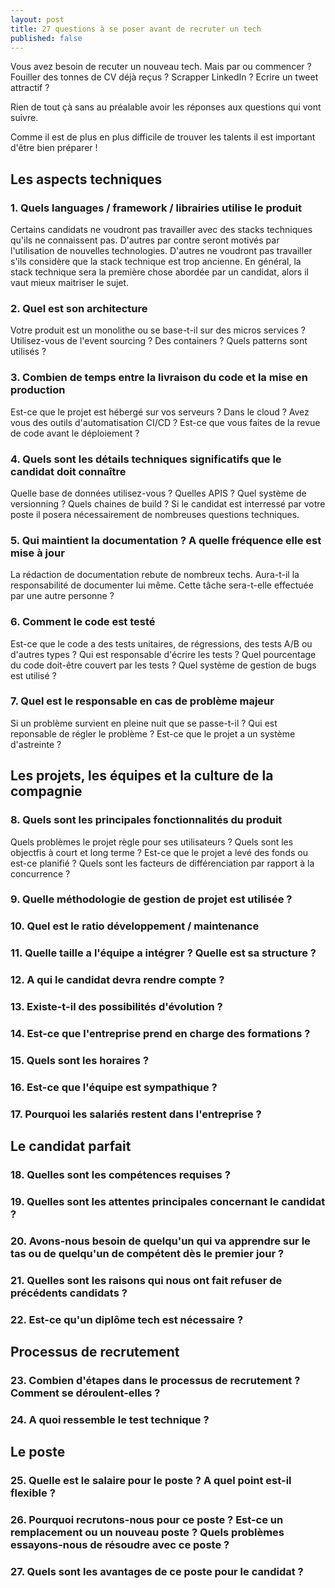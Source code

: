 ```yaml
---
layout: post
title: 27 questions à se poser avant de recruter un tech
published: false
---
```


Vous avez besoin de recuter un nouveau tech. Mais par ou commencer ? Fouiller des tonnes de CV déjà reçus ? Scrapper LinkedIn ? Ecrire un tweet attractif ?

Rien de tout çà sans au préalable avoir les réponses aux questions qui vont suivre.

Comme il est de plus en plus difficile de trouver les talents il est important d'être bien préparer !

## Les aspects techniques

### 1. Quels languages / framework / librairies utilise le produit

Certains candidats ne voudront pas travailler avec des stacks techniques qu'ils ne connaissent pas. D'autres par contre seront motivés par l'utilisation de nouvelles technologies. D'autres ne voudront pas travailler s'ils considère que la stack technique est trop ancienne. En général, la stack technique sera la première chose abordée par un candidat, alors il vaut mieux maitriser le sujet.

### 2. Quel est son architecture 

Votre produit est un monolithe ou se base-t-il sur des micros services ? Utilisez-vous de l'event sourcing ? Des containers ? Quels patterns sont utilisés ?

### 3. Combien de temps entre la livraison du code et la mise en production

Est-ce que le projet est hébergé sur vos serveurs ? Dans le cloud ? Avez vous des outils d'automatisation CI/CD ? Est-ce que vous faites de la revue de code avant le déploiement ?

### 4. Quels sont les détails techniques significatifs que le candidat doit connaître

Quelle base de données utilisez-vous ? Quelles APIS ? Quel système de versionning ? Quels chaines de build ? Si le candidat est interressé par votre poste il posera nécessairement de nombreuses questions techniques.

### 5. Qui maintient la documentation ? A quelle fréquence elle est mise à jour

La rédaction de documentation rebute de nombreux techs. Aura-t-il la responsabilité de documenter lui même. Cette tâche sera-t-elle effectuée par une autre personne ? 

### 6. Comment le code est testé

Est-ce que le code a des tests unitaires, de régressions, des tests A/B ou d'autres types ? Qui est responsable d'écrire les tests ? Quel pourcentage du code doit-être couvert par les tests ? Quel système de gestion de bugs est utilisé ?

### 7. Quel est le responsable en cas de problème majeur

Si un problème survient en pleine nuit que se passe-t-il ? Qui est reponsable de régler le problème ? Est-ce que le projet a un système d'astreinte ?

## Les projets, les équipes et la culture de la compagnie

### 8. Quels sont les principales fonctionnalités du produit

Quels problèmes le projet règle pour ses utilisateurs ? Quels sont les objectfis à court et long terme ? Est-ce que le projet a levé des fonds ou est-ce planifié ? Quels sont les facteurs de différenciation par rapport à la concurrence ?

### 9. Quelle méthodologie de gestion de projet est utilisée ?

### 10. Quel est le ratio développement / maintenance

### 11. Quelle taille a l'équipe a intégrer ? Quelle est sa structure ?

### 12. A qui le candidat devra rendre compte ?

### 13. Existe-t-il des possibilités d'évolution ?

### 14. Est-ce que l'entreprise prend en charge des formations ?

### 15. Quels sont les horaires ?

### 16. Est-ce que l'équipe est sympathique ?

### 17. Pourquoi les salariés restent dans l'entreprise ?

## Le candidat parfait

### 18. Quelles sont les compétences requises ?

### 19. Quelles sont les attentes principales concernant le candidat ?

### 20. Avons-nous besoin de quelqu'un qui va apprendre sur le tas ou de quelqu'un de compétent dès le premier jour ?

### 21. Quelles sont les raisons qui nous ont fait refuser de précédents candidats ?

### 22. Est-ce qu'un diplôme tech est nécessaire ?

## Processus de recrutement

### 23. Combien d'étapes dans le processus de recrutement ? Comment se déroulent-elles ?

### 24. A quoi ressemble le test technique ?

## Le poste 

### 25. Quelle est le salaire pour le poste ? A quel point est-il flexible ?

### 26. Pourquoi recrutons-nous pour ce poste ? Est-ce un remplacement ou un nouveau poste ? Quels problèmes essayons-nous de résoudre avec ce poste ?

### 27. Quels sont les avantages de ce poste pour le candidat ?

